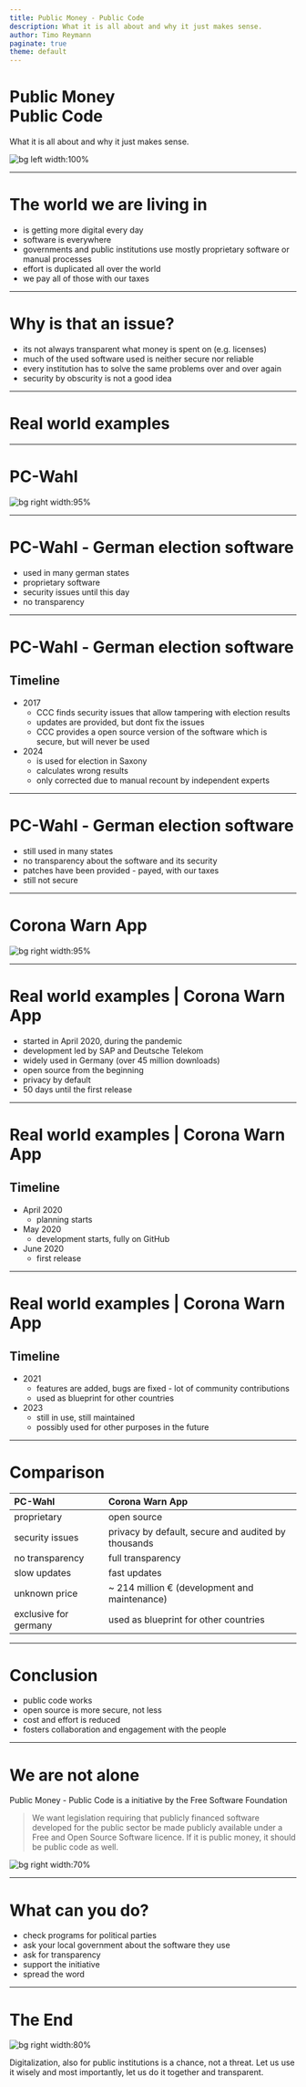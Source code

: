```yaml
---
title: Public Money - Public Code
description: What it is all about and why it just makes sense.
author: Timo Reymann
paginate: true
theme: default
---
```


# Public Money<br />Public Code

What it is all about and why it just makes sense.

![bg left width:100%](./images/logo_public_money_public_code.jpg)

---

# The world we are living in

- is getting more digital every day
- software is everywhere
- governments and public institutions use mostly proprietary software or manual processes
- effort is duplicated all over the world
- we pay all of those with our taxes

---

# Why is that an issue?

- its not always transparent what money is spent on (e.g. licenses)
- much of the used software used is neither secure nor reliable
- every institution has to solve the same problems over and over again
- security by obscurity is not a good idea

---

# Real world examples

---

# PC-Wahl

![bg right width:95%](./images/pc_wahl.jpg)

---

# PC-Wahl - German election software

- used in many german states
- proprietary software
- security issues until this day
- no transparency

---

# PC-Wahl - German election software

## Timeline

- 2017
    - CCC finds security issues that allow tampering with election results
    - updates are provided, but dont fix the issues
    - CCC provides a open source version of the software which is secure, but will never be used
- 2024
    - is used for election in Saxony
    - calculates wrong results
    - only corrected due to manual recount by independent experts

---

# PC-Wahl - German election software

- still used in many states
- no transparency about the software and its security
- patches have been provided - payed, with our taxes
- still not secure

---

# Corona Warn App

![bg right width:95%](./images/corona_warn_app_mocks.png)

---

# Real world examples | Corona Warn App

- started in April 2020, during the pandemic
- development led by SAP and Deutsche Telekom
- widely used in Germany (over 45 million downloads)
- open source from the beginning
- privacy by default
- 50 days until the first release

---

# Real world examples | Corona Warn App

## Timeline

- April 2020
    - planning starts
- May 2020
    - development starts, fully on GitHub
- June 2020
    - first release

---

# Real world examples | Corona Warn App

## Timeline

- 2021
    - features are added, bugs are fixed - lot of community contributions
    - used as blueprint for other countries
- 2023
    - still in use, still maintained
    - possibly used for other purposes in the future

---

# Comparison

| PC-Wahl               | Corona Warn App                                     |
|:----------------------|:----------------------------------------------------|
| proprietary           | open source                                         |
| security issues       | privacy by default, secure and audited by thousands |
| no transparency       | full transparency                                   |
| slow updates          | fast updates                                        |
| unknown price         | ~ 214 million € (development and maintenance)       |
| exclusive for germany | used as blueprint for other countries               |

---

# Conclusion

- public code works
- open source is more secure, not less
- cost and effort is reduced
- fosters collaboration and engagement with the people

---

# We are not alone

Public Money - Public Code is a initiative by the Free Software Foundation

> We want legislation requiring that publicly financed software developed for the public sector be made publicly
> available under a Free and Open Source Software licence. If it is public money, it should be public code as well.

![bg right width:70%](./images/qr_public_code.png)

---

# What can you do?

- check programs for political parties
- ask your local government about the software they use
- ask for transparency
- support the initiative
- spread the word

---

# The End

![bg right width:80%](./images/merkel_gif.gif)

Digitalization, also for public institutions is a chance, not a threat. Let us use it wisely and most importantly,
let us do it together and transparent.
